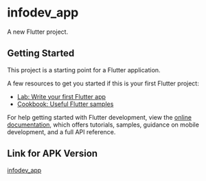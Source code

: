 # infodev_app

A new Flutter project.

## Getting Started

This project is a starting point for a Flutter application.

A few resources to get you started if this is your first Flutter project:

- [Lab: Write your first Flutter app](https://docs.flutter.dev/get-started/codelab)
- [Cookbook: Useful Flutter samples](https://docs.flutter.dev/cookbook)

For help getting started with Flutter development, view the
[online documentation](https://docs.flutter.dev/), which offers tutorials,
samples, guidance on mobile development, and a full API reference.

## Link for APK Version
[infodev_app](https://drive.google.com/file/d/1PtDRV35g8krF69TEzNvrFQ4UtxvVgQhI/view?usp=drive_link)
